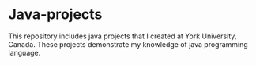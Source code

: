 # Java-projects
This repository includes java projects that I created at York University, Canada. 
These projects demonstrate my knowledge of java programming language. 